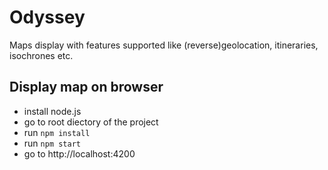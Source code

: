 # Odyssey
Maps display with features supported like (reverse)geolocation, itineraries, isochrones etc.

## Display map on browser 
- install node.js
- go to root diectory of the project
- run `npm install`
- run `npm start`
- go to http://localhost:4200
